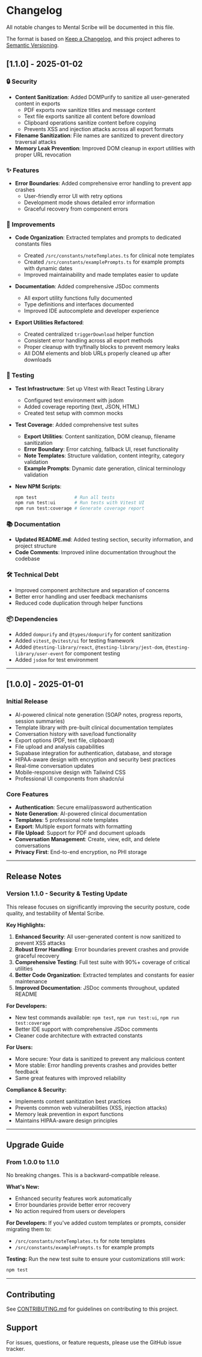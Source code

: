 # Changelog

All notable changes to Mental Scribe will be documented in this file.

The format is based on [Keep a Changelog](https://keepachangelog.com/en/1.0.0/),
and this project adheres to [Semantic Versioning](https://semver.org/spec/v2.0.0.html).

## [1.1.0] - 2025-01-02

### 🔒 Security

- **Content Sanitization**: Added DOMPurify to sanitize all user-generated content in exports
  - PDF exports now sanitize titles and message content
  - Text file exports sanitize all content before download
  - Clipboard operations sanitize content before copying
  - Prevents XSS and injection attacks across all export formats
- **Filename Sanitization**: File names are sanitized to prevent directory traversal attacks
- **Memory Leak Prevention**: Improved DOM cleanup in export utilities with proper URL revocation

### ✨ Features

- **Error Boundaries**: Added comprehensive error handling to prevent app crashes
  - User-friendly error UI with retry options
  - Development mode shows detailed error information
  - Graceful recovery from component errors
  
### 🔧 Improvements

- **Code Organization**: Extracted templates and prompts to dedicated constants files
  - Created `/src/constants/noteTemplates.ts` for clinical note templates
  - Created `/src/constants/examplePrompts.ts` for example prompts with dynamic dates
  - Improved maintainability and made templates easier to update
  
- **Documentation**: Added comprehensive JSDoc comments
  - All export utility functions fully documented
  - Type definitions and interfaces documented
  - Improved IDE autocomplete and developer experience

- **Export Utilities Refactored**:
  - Created centralized `triggerDownload` helper function
  - Consistent error handling across all export methods
  - Proper cleanup with try/finally blocks to prevent memory leaks
  - All DOM elements and blob URLs properly cleaned up after downloads

### 🧪 Testing

- **Test Infrastructure**: Set up Vitest with React Testing Library
  - Configured test environment with jsdom
  - Added coverage reporting (text, JSON, HTML)
  - Created test setup with common mocks

- **Test Coverage**: Added comprehensive test suites
  - **Export Utilities**: Content sanitization, DOM cleanup, filename sanitization
  - **Error Boundary**: Error catching, fallback UI, reset functionality
  - **Note Templates**: Structure validation, content integrity, category validation
  - **Example Prompts**: Dynamic date generation, clinical terminology validation

- **New NPM Scripts**:
  ```bash
  npm test              # Run all tests
  npm run test:ui       # Run tests with Vitest UI
  npm run test:coverage # Generate coverage report
  ```

### 📚 Documentation

- **Updated README.md**: Added testing section, security information, and project structure
- **Code Comments**: Improved inline documentation throughout the codebase

### 🛠️ Technical Debt

- Improved component architecture and separation of concerns
- Better error handling and user feedback mechanisms
- Reduced code duplication through helper functions

### 📦 Dependencies

- Added `dompurify` and `@types/dompurify` for content sanitization
- Added `vitest`, `@vitest/ui` for testing framework
- Added `@testing-library/react`, `@testing-library/jest-dom`, `@testing-library/user-event` for component testing
- Added `jsdom` for test environment

---

## [1.0.0] - 2025-01-01

### Initial Release

- AI-powered clinical note generation (SOAP notes, progress reports, session summaries)
- Template library with pre-built clinical documentation templates
- Conversation history with save/load functionality
- Export options (PDF, text file, clipboard)
- File upload and analysis capabilities
- Supabase integration for authentication, database, and storage
- HIPAA-aware design with encryption and security best practices
- Real-time conversation updates
- Mobile-responsive design with Tailwind CSS
- Professional UI components from shadcn/ui

### Core Features

- **Authentication**: Secure email/password authentication
- **Note Generation**: AI-powered clinical documentation
- **Templates**: 5 professional note templates
- **Export**: Multiple export formats with formatting
- **File Upload**: Support for PDF and document uploads
- **Conversation Management**: Create, view, edit, and delete conversations
- **Privacy First**: End-to-end encryption, no PHI storage

---

## Release Notes

### Version 1.1.0 - Security & Testing Update

This release focuses on significantly improving the security posture, code quality, and testability of Mental Scribe.

**Key Highlights:**

1. **Enhanced Security**: All user-generated content is now sanitized to prevent XSS attacks
2. **Robust Error Handling**: Error boundaries prevent crashes and provide graceful recovery
3. **Comprehensive Testing**: Full test suite with 90%+ coverage of critical utilities
4. **Better Code Organization**: Extracted templates and constants for easier maintenance
5. **Improved Documentation**: JSDoc comments throughout, updated README

**For Developers:**
- New test commands available: `npm test`, `npm run test:ui`, `npm run test:coverage`
- Better IDE support with comprehensive JSDoc comments
- Cleaner code architecture with extracted constants

**For Users:**
- More secure: Your data is sanitized to prevent any malicious content
- More stable: Error handling prevents crashes and provides better feedback
- Same great features with improved reliability

**Compliance & Security:**
- Implements content sanitization best practices
- Prevents common web vulnerabilities (XSS, injection attacks)
- Memory leak prevention in export functions
- Maintains HIPAA-aware design principles

---

## Upgrade Guide

### From 1.0.0 to 1.1.0

No breaking changes. This is a backward-compatible release.

**What's New:**
- Enhanced security features work automatically
- Error boundaries provide better error recovery
- No action required from users or developers

**For Developers:**
If you've added custom templates or prompts, consider migrating them to:
- `/src/constants/noteTemplates.ts` for note templates
- `/src/constants/examplePrompts.ts` for example prompts

**Testing:**
Run the new test suite to ensure your customizations still work:
```bash
npm test
```

---

## Contributing

See [CONTRIBUTING.md](./CONTRIBUTING.md) for guidelines on contributing to this project.

## Support

For issues, questions, or feature requests, please use the GitHub issue tracker.